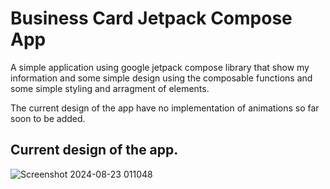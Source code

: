 # Business Card Jetpack Compose App

A simple application using google jetpack compose library that show my information and some simple design
using the composable functions and some simple styling and arragment of elements. 

The current design of the app have no implementation of animations so far soon to be added.


## Current design of the app.
![Screenshot 2024-08-23 011048](https://github.com/user-attachments/assets/86d03f84-50c7-4913-8e8f-6d5b5ff58191)

